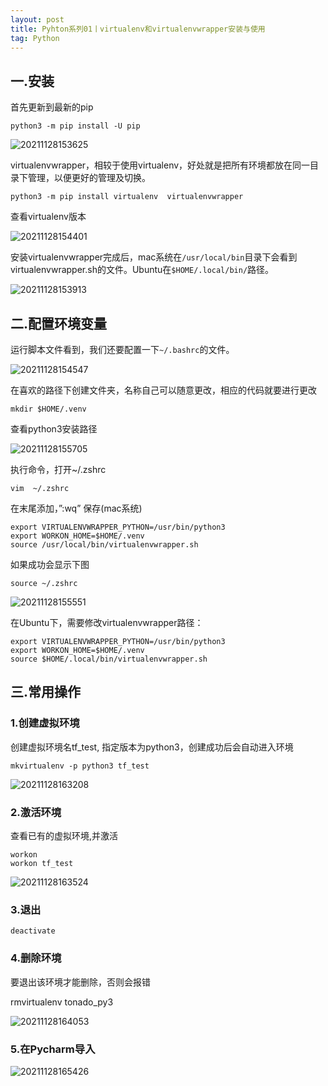 ```yaml
---
layout: post
title: Pyhton系列01丨virtualenv和virtualenvwrapper安装与使用
tag: Python
---
```


## 一.安装

首先更新到最新的pip

    python3 -m pip install -U pip

![20211128153625](https://cdn.jsdelivr.net/gh/luckykang/picture_bed/blogs_images/20211128153625.png)

virtualenvwrapper，相较于使用virtualenv，好处就是把所有环境都放在同一目录下管理，以便更好的管理及切换。

    python3 -m pip install virtualenv  virtualenvwrapper

查看virtualenv版本

![20211128154401](https://cdn.jsdelivr.net/gh/luckykang/picture_bed/blogs_images/20211128154401.png)

安装virtualenvwrapper完成后，mac系统在`/usr/local/bin`目录下会看到virtualenvwrapper.sh的文件。Ubuntu在`$HOME/.local/bin/`路径。

![20211128153913](https://cdn.jsdelivr.net/gh/luckykang/picture_bed/blogs_images/20211128153913.png)

## 二.配置环境变量

运行脚本文件看到，我们还要配置一下`~/.bashrc`的文件。

![20211128154547](https://cdn.jsdelivr.net/gh/luckykang/picture_bed/blogs_images/20211128154547.png)

在喜欢的路径下创建文件夹，名称自己可以随意更改，相应的代码就要进行更改

    mkdir $HOME/.venv

查看python3安装路径

![20211128155705](https://cdn.jsdelivr.net/gh/luckykang/picture_bed/blogs_images/20211128155705.png)

执行命令，打开~/.zshrc

    vim  ~/.zshrc

在末尾添加，”:wq” 保存(mac系统)

    export VIRTUALENVWRAPPER_PYTHON=/usr/bin/python3
    export WORKON_HOME=$HOME/.venv
    source /usr/local/bin/virtualenvwrapper.sh

如果成功会显示下图

    source ~/.zshrc

![20211128155551](https://cdn.jsdelivr.net/gh/luckykang/picture_bed/blogs_images/20211128155551.png)

在Ubuntu下，需要修改virtualenvwrapper路径：

    export VIRTUALENVWRAPPER_PYTHON=/usr/bin/python3
    export WORKON_HOME=$HOME/.venv
    source $HOME/.local/bin/virtualenvwrapper.sh

## 三.常用操作

### 1.创建虚拟环境

创建虚拟环境名tf_test, 指定版本为python3，创建成功后会自动进入环境

    mkvirtualenv -p python3 tf_test

![20211128163208](https://cdn.jsdelivr.net/gh/luckykang/picture_bed/blogs_images/20211128163208.png)

### 2.激活环境

查看已有的虚拟环境,并激活

    workon 
    workon tf_test

![20211128163524](https://cdn.jsdelivr.net/gh/luckykang/picture_bed/blogs_images/20211128163524.png)

### 3.退出

    deactivate

### 4.删除环境

要退出该环境才能删除，否则会报错

rmvirtualenv  tonado_py3

![20211128164053](https://cdn.jsdelivr.net/gh/luckykang/picture_bed/blogs_images/20211128164053.png)

### 5.在Pycharm导入

![20211128165426](https://cdn.jsdelivr.net/gh/luckykang/picture_bed/blogs_images/20211128165426.png)

